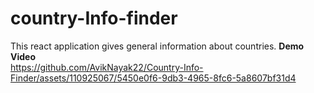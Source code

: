 # country-Info-finder
This react application gives general information about countries.
**Demo Video**</br>
https://github.com/AvikNayak22/Country-Info-Finder/assets/110925067/5450e0f6-9db3-4965-8fc6-5a8607bf31d4


